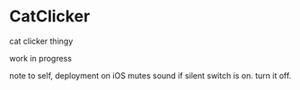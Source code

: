 # CatClicker
cat clicker thingy

work in progress

note to self, deployment on iOS mutes sound if silent switch is on. turn it off.
